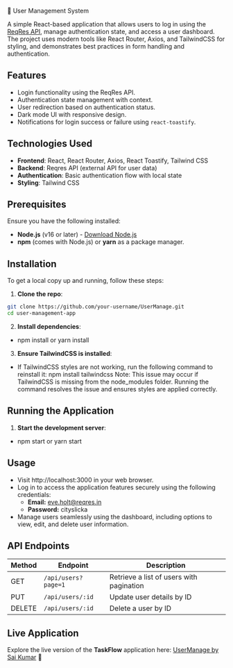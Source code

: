 🚀 User Management System

A simple React-based application that allows users to log in using the [ReqRes API](https://reqres.in/), manage authentication state, and access a user dashboard. The project uses modern tools like React Router, Axios, and TailwindCSS for styling, and demonstrates best practices in form handling and authentication.

## Features

- Login functionality using the ReqRes API.
- Authentication state management with context.
- User redirection based on authentication status.
- Dark mode UI with responsive design.
- Notifications for login success or failure using `react-toastify`.

## Technologies Used

- **Frontend**: React, React Router, Axios, React Toastify, Tailwind CSS
- **Backend**: Reqres API (external API for user data)
- **Authentication**: Basic authentication flow with local state
- **Styling**: Tailwind CSS

## Prerequisites

Ensure you have the following installed:

- **Node.js** (v16 or later) - [Download Node.js](https://nodejs.org/)
- **npm** (comes with Node.js) or **yarn** as a package manager.

## Installation

To get a local copy up and running, follow these steps:

1. **Clone the repo**:

```bash
git clone https://github.com/your-username/UserManage.git
cd user-management-app
```

2. **Install dependencies**:

- npm install or yarn install

3. **Ensure TailwindCSS is installed**:

- If TailwindCSS styles are not working, run the following command to reinstall it: npm install tailwindcss
  Note: This issue may occur if TailwindCSS is missing from the node_modules folder. Running the command resolves the issue and ensures styles are applied correctly.

## Running the Application

1. **Start the development server**:

- npm start or yarn start

## Usage

- Visit http://localhost:3000 in your web browser.
- Log in to access the application features securely using the following credentials:
  - **Email:** eve.holt@reqres.in
  - **Password:** cityslicka
- Manage users seamlessly using the dashboard, including options to view, edit, and delete user information.

## API Endpoints

| Method | Endpoint            | Description                              |
| ------ | ------------------- | ---------------------------------------- |
| GET    | `/api/users?page=1` | Retrieve a list of users with pagination |
| PUT    | `/api/users/:id`    | Update user details by ID                |
| DELETE | `/api/users/:id`    | Delete a user by ID                      |

## Live Application

Explore the live version of the **TaskFlow** application here: [UserManage by Sai Kumar](https://user-manage-sai.vercel.app/) 🚀
